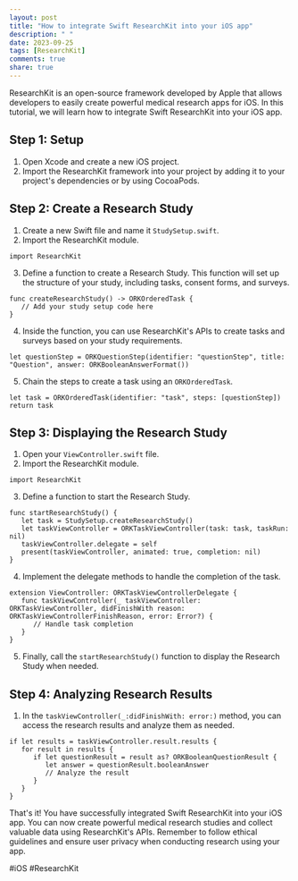 ```yaml
---
layout: post
title: "How to integrate Swift ResearchKit into your iOS app"
description: " "
date: 2023-09-25
tags: [ResearchKit]
comments: true
share: true
---
```


ResearchKit is an open-source framework developed by Apple that allows developers to easily create powerful medical research apps for iOS. In this tutorial, we will learn how to integrate Swift ResearchKit into your iOS app.

## Step 1: Setup

1. Open Xcode and create a new iOS project.
2. Import the ResearchKit framework into your project by adding it to your project's dependencies or by using CocoaPods.

## Step 2: Create a Research Study

1. Create a new Swift file and name it `StudySetup.swift`.
2. Import the ResearchKit module.
```
import ResearchKit
```
3. Define a function to create a Research Study. This function will set up the structure of your study, including tasks, consent forms, and surveys.
```
func createResearchStudy() -> ORKOrderedTask {
   // Add your study setup code here
}
```
4. Inside the function, you can use ResearchKit's APIs to create tasks and surveys based on your study requirements.
```
let questionStep = ORKQuestionStep(identifier: "questionStep", title: "Question", answer: ORKBooleanAnswerFormat())
```
5. Chain the steps to create a task using an `ORKOrderedTask`.
```
let task = ORKOrderedTask(identifier: "task", steps: [questionStep])
return task
```

## Step 3: Displaying the Research Study

1. Open your `ViewController.swift` file.
2. Import the ResearchKit module.
```
import ResearchKit
```
3. Define a function to start the Research Study.
```
func startResearchStudy() {
   let task = StudySetup.createResearchStudy()
   let taskViewController = ORKTaskViewController(task: task, taskRun: nil)
   taskViewController.delegate = self
   present(taskViewController, animated: true, completion: nil)
}
```
4. Implement the delegate methods to handle the completion of the task.
```
extension ViewController: ORKTaskViewControllerDelegate {
   func taskViewController(_ taskViewController: ORKTaskViewController, didFinishWith reason: ORKTaskViewControllerFinishReason, error: Error?) {
      // Handle task completion
   }
}
```
5. Finally, call the `startResearchStudy()` function to display the Research Study when needed.

## Step 4: Analyzing Research Results

1. In the `taskViewController(_:didFinishWith: error:)` method, you can access the research results and analyze them as needed.
```
if let results = taskViewController.result.results {
   for result in results {
      if let questionResult = result as? ORKBooleanQuestionResult {
         let answer = questionResult.booleanAnswer
         // Analyze the result
      }
   }
}
```

That's it! You have successfully integrated Swift ResearchKit into your iOS app. You can now create powerful medical research studies and collect valuable data using ResearchKit's APIs. Remember to follow ethical guidelines and ensure user privacy when conducting research using your app.

#iOS #ResearchKit